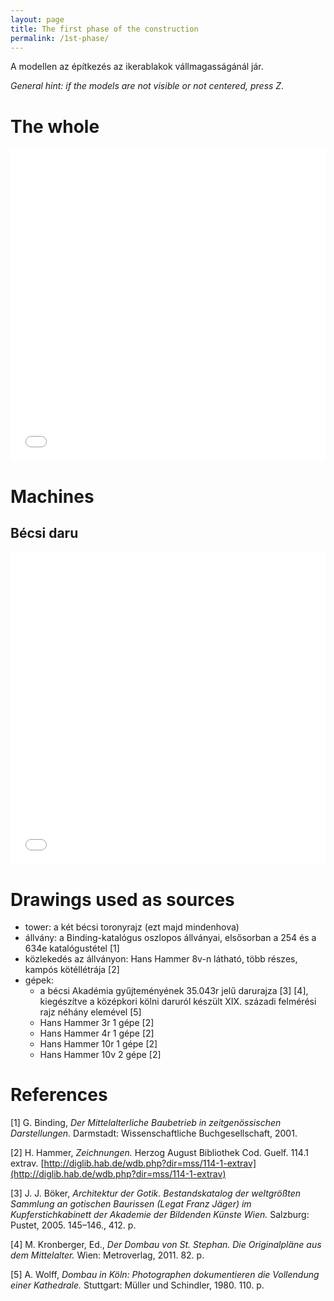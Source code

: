 ```yaml
---
layout: page
title: The first phase of the construction
permalink: /1st-phase/
---
```


A modellen az építkezés az ikerablakok vállmagasságánál jár.

*General hint: if the models are not visible or not centered, press _Z_.*

# The whole

<iframe allowfullscreen id="3r_1" width="100%" height="500px" src="/gothic-construction/models/1st-phase.iris/index.html" frameBorder="0" ></iframe>

# Machines

## Bécsi daru

<iframe allowfullscreen id="3r_1" width="100%" height="500px" src="/gothic-construction/models/becsi-daru.iris/index.html" frameBorder="0" ></iframe>

# Drawings used as sources

- tower: a két bécsi toronyrajz (ezt majd mindenhova)
- állvány: a Binding-katalógus oszlopos állványai, elsősorban a 254 és a 634e katalógustétel [1]
- közlekedés az állványon: Hans Hammer 8v-n látható, több részes, kampós kötéllétrája [2]
- gépek:
    - a bécsi Akadémia gyűjteményének 35.043r jelű darurajza [3] [4], kiegészítve a középkori kölni daruról készült XIX. századi felmérési rajz néhány elemével [5]
    - Hans Hammer 3r 1 gépe [2]
    - Hans Hammer 4r 1 gépe [2]
    - Hans Hammer 10r 1 gépe [2]
    - Hans Hammer 10v 2 gépe [2]
    
# References

[1] G. Binding, *Der Mittelalterliche Baubetrieb in zeitgenössischen Darstellungen.* Darmstadt: Wissenschaftliche Buchgesellschaft, 2001.

[2] H. Hammer, *Zeichnungen.* Herzog August Bibliothek Cod. Guelf. 114.1 extrav. [http://diglib.hab.de/wdb.php?dir=mss/114-1-extrav](http://diglib.hab.de/wdb.php?dir=mss/114-1-extrav)

[3] J. J. Böker, *Architektur der Gotik. Bestandskatalog der weltgrößten Sammlung an gotischen Baurissen (Legat Franz Jäger) im Kupferstichkabinett der Akademie der Bildenden Künste Wien.* Salzburg: Pustet, 2005. 145–146., 412. p.

[4] M. Kronberger, Ed., *Der Dombau von St. Stephan. Die Originalpläne aus dem Mittelalter.* Wien: Metroverlag, 2011. 82. p.

[5] A. Wolff, *Dombau in Köln: Photographen dokumentieren die Vollendung einer Kathedrale.* Stuttgart: Müller und Schindler, 1980. 110. p.
